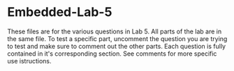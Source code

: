 # Embedded-Lab-5

These files are for the various questions in Lab 5. All parts of the lab are in the same file. To test a specific part, uncomment the question you are trying to test and make sure to comment out the other parts. Each question is fully contained in it's corresponding section. See comments for more specific use istructions.
